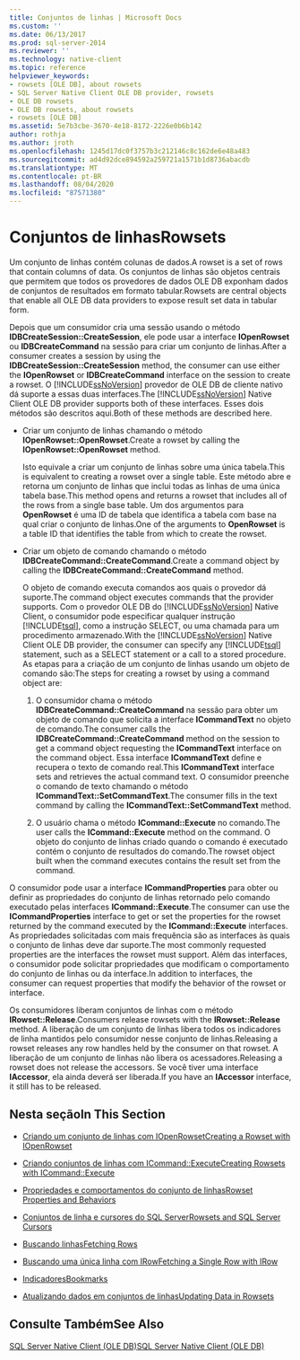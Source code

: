 ```yaml
---
title: Conjuntos de linhas | Microsoft Docs
ms.custom: ''
ms.date: 06/13/2017
ms.prod: sql-server-2014
ms.reviewer: ''
ms.technology: native-client
ms.topic: reference
helpviewer_keywords:
- rowsets [OLE DB], about rowsets
- SQL Server Native Client OLE DB provider, rowsets
- OLE DB rowsets
- OLE DB rowsets, about rowsets
- rowsets [OLE DB]
ms.assetid: 5e7b3cbe-3670-4e18-8172-2226e0b6b142
author: rothja
ms.author: jroth
ms.openlocfilehash: 1245d17dc0f3757b3c212146c8c162de6e48a483
ms.sourcegitcommit: ad4d92dce894592a259721a1571b1d8736abacdb
ms.translationtype: MT
ms.contentlocale: pt-BR
ms.lasthandoff: 08/04/2020
ms.locfileid: "87571380"
---
```

# <a name="rowsets"></a><span data-ttu-id="52b68-102">Conjuntos de linhas</span><span class="sxs-lookup"><span data-stu-id="52b68-102">Rowsets</span></span>
  <span data-ttu-id="52b68-103">Um conjunto de linhas contém colunas de dados.</span><span class="sxs-lookup"><span data-stu-id="52b68-103">A rowset is a set of rows that contain columns of data.</span></span> <span data-ttu-id="52b68-104">Os conjuntos de linhas são objetos centrais que permitem que todos os provedores de dados OLE DB exponham dados de conjuntos de resultados em formato tabular.</span><span class="sxs-lookup"><span data-stu-id="52b68-104">Rowsets are central objects that enable all OLE DB data providers to expose result set data in tabular form.</span></span>  
  
 <span data-ttu-id="52b68-105">Depois que um consumidor cria uma sessão usando o método **IDBCreateSession::CreateSession**, ele pode usar a interface **IOpenRowset** ou **IDBCreateCommand** na sessão para criar um conjunto de linhas.</span><span class="sxs-lookup"><span data-stu-id="52b68-105">After a consumer creates a session by using the **IDBCreateSession::CreateSession** method, the consumer can use either the **IOpenRowset** or **IDBCreateCommand** interface on the session to create a rowset.</span></span> <span data-ttu-id="52b68-106">O [!INCLUDE[ssNoVersion](../../includes/ssnoversion-md.md)] provedor de OLE DB de cliente nativo dá suporte a essas duas interfaces.</span><span class="sxs-lookup"><span data-stu-id="52b68-106">The [!INCLUDE[ssNoVersion](../../includes/ssnoversion-md.md)] Native Client OLE DB provider supports both of these interfaces.</span></span> <span data-ttu-id="52b68-107">Esses dois métodos são descritos aqui.</span><span class="sxs-lookup"><span data-stu-id="52b68-107">Both of these methods are described here.</span></span>  
  
-   <span data-ttu-id="52b68-108">Criar um conjunto de linhas chamando o método **IOpenRowset::OpenRowset**.</span><span class="sxs-lookup"><span data-stu-id="52b68-108">Create a rowset by calling the **IOpenRowset::OpenRowset** method.</span></span>  
  
     <span data-ttu-id="52b68-109">Isto equivale a criar um conjunto de linhas sobre uma única tabela.</span><span class="sxs-lookup"><span data-stu-id="52b68-109">This is equivalent to creating a rowset over a single table.</span></span> <span data-ttu-id="52b68-110">Este método abre e retorna um conjunto de linhas que inclui todas as linhas de uma única tabela base.</span><span class="sxs-lookup"><span data-stu-id="52b68-110">This method opens and returns a rowset that includes all of the rows from a single base table.</span></span> <span data-ttu-id="52b68-111">Um dos argumentos para **OpenRowset** é uma ID de tabela que identifica a tabela com base na qual criar o conjunto de linhas.</span><span class="sxs-lookup"><span data-stu-id="52b68-111">One of the arguments to **OpenRowset** is a table ID that identifies the table from which to create the rowset.</span></span>  
  
-   <span data-ttu-id="52b68-112">Criar um objeto de comando chamando o método **IDBCreateCommand::CreateCommand**.</span><span class="sxs-lookup"><span data-stu-id="52b68-112">Create a command object by calling the **IDBCreateCommand::CreateCommand** method.</span></span>  
  
     <span data-ttu-id="52b68-113">O objeto de comando executa comandos aos quais o provedor dá suporte.</span><span class="sxs-lookup"><span data-stu-id="52b68-113">The command object executes commands that the provider supports.</span></span> <span data-ttu-id="52b68-114">Com o provedor OLE DB do [!INCLUDE[ssNoVersion](../../includes/ssnoversion-md.md)] Native Client, o consumidor pode especificar qualquer instrução [!INCLUDE[tsql](../../includes/tsql-md.md)], como a instrução SELECT, ou uma chamada para um procedimento armazenado.</span><span class="sxs-lookup"><span data-stu-id="52b68-114">With the [!INCLUDE[ssNoVersion](../../includes/ssnoversion-md.md)] Native Client OLE DB provider, the consumer can specify any [!INCLUDE[tsql](../../includes/tsql-md.md)] statement, such as a SELECT statement or a call to a stored procedure.</span></span> <span data-ttu-id="52b68-115">As etapas para a criação de um conjunto de linhas usando um objeto de comando são:</span><span class="sxs-lookup"><span data-stu-id="52b68-115">The steps for creating a rowset by using a command object are:</span></span>  
  
    1.  <span data-ttu-id="52b68-116">O consumidor chama o método **IDBCreateCommand::CreateCommand** na sessão para obter um objeto de comando que solicita a interface **ICommandText** no objeto de comando.</span><span class="sxs-lookup"><span data-stu-id="52b68-116">The consumer calls the **IDBCreateCommand::CreateCommand** method on the session to get a command object requesting the **ICommandText** interface on the command object.</span></span> <span data-ttu-id="52b68-117">Essa interface **ICommandText** define e recupera o texto de comando real.</span><span class="sxs-lookup"><span data-stu-id="52b68-117">This **ICommandText** interface sets and retrieves the actual command text.</span></span> <span data-ttu-id="52b68-118">O consumidor preenche o comando de texto chamando o método **ICommandText::SetCommandText**.</span><span class="sxs-lookup"><span data-stu-id="52b68-118">The consumer fills in the text command by calling the **ICommandText::SetCommandText** method.</span></span>  
  
    2.  <span data-ttu-id="52b68-119">O usuário chama o método **ICommand::Execute** no comando.</span><span class="sxs-lookup"><span data-stu-id="52b68-119">The user calls the **ICommand::Execute** method on the command.</span></span> <span data-ttu-id="52b68-120">O objeto do conjunto de linhas criado quando o comando é executado contém o conjunto de resultados do comando.</span><span class="sxs-lookup"><span data-stu-id="52b68-120">The rowset object built when the command executes contains the result set from the command.</span></span>  
  
 <span data-ttu-id="52b68-121">O consumidor pode usar a interface **ICommandProperties** para obter ou definir as propriedades do conjunto de linhas retornado pelo comando executado pelas interfaces **ICommand::Execute**.</span><span class="sxs-lookup"><span data-stu-id="52b68-121">The consumer can use the **ICommandProperties** interface to get or set the properties for the rowset returned by the command executed by the **ICommand::Execute** interfaces.</span></span> <span data-ttu-id="52b68-122">As propriedades solicitadas com mais frequência são as interfaces às quais o conjunto de linhas deve dar suporte.</span><span class="sxs-lookup"><span data-stu-id="52b68-122">The most commonly requested properties are the interfaces the rowset must support.</span></span> <span data-ttu-id="52b68-123">Além das interfaces, o consumidor pode solicitar propriedades que modificam o comportamento do conjunto de linhas ou da interface.</span><span class="sxs-lookup"><span data-stu-id="52b68-123">In addition to interfaces, the consumer can request properties that modify the behavior of the rowset or interface.</span></span>  
  
 <span data-ttu-id="52b68-124">Os consumidores liberam conjuntos de linhas com o método **IRowset::Release**.</span><span class="sxs-lookup"><span data-stu-id="52b68-124">Consumers release rowsets with the **IRowset::Release** method.</span></span> <span data-ttu-id="52b68-125">A liberação de um conjunto de linhas libera todos os indicadores de linha mantidos pelo consumidor nesse conjunto de linhas.</span><span class="sxs-lookup"><span data-stu-id="52b68-125">Releasing a rowset releases any row handles held by the consumer on that rowset.</span></span> <span data-ttu-id="52b68-126">A liberação de um conjunto de linhas não libera os acessadores.</span><span class="sxs-lookup"><span data-stu-id="52b68-126">Releasing a rowset does not release the accessors.</span></span> <span data-ttu-id="52b68-127">Se você tiver uma interface **IAccessor**, ela ainda deverá ser liberada.</span><span class="sxs-lookup"><span data-stu-id="52b68-127">If you have an **IAccessor** interface, it still has to be released.</span></span>  
  
## <a name="in-this-section"></a><span data-ttu-id="52b68-128">Nesta seção</span><span class="sxs-lookup"><span data-stu-id="52b68-128">In This Section</span></span>  
  
-   [<span data-ttu-id="52b68-129">Criando um conjunto de linhas com IOpenRowset</span><span class="sxs-lookup"><span data-stu-id="52b68-129">Creating a Rowset with IOpenRowset</span></span>](creating-a-rowset-with-iopenrowset.md)  
  
-   [<span data-ttu-id="52b68-130">Criando conjuntos de linhas com ICommand::Execute</span><span class="sxs-lookup"><span data-stu-id="52b68-130">Creating Rowsets with ICommand::Execute</span></span>](creating-rowsets-with-icommand-execute.md)  
  
-   [<span data-ttu-id="52b68-131">Propriedades e comportamentos do conjunto de linhas</span><span class="sxs-lookup"><span data-stu-id="52b68-131">Rowset Properties and Behaviors</span></span>](rowset-properties-and-behaviors.md)  
  
-   [<span data-ttu-id="52b68-132">Conjuntos de linha e cursores do SQL Server</span><span class="sxs-lookup"><span data-stu-id="52b68-132">Rowsets and SQL Server Cursors</span></span>](rowsets-and-sql-server-cursors.md)  
  
-   [<span data-ttu-id="52b68-133">Buscando linhas</span><span class="sxs-lookup"><span data-stu-id="52b68-133">Fetching Rows</span></span>](fetching-rows.md)  
  
-   [<span data-ttu-id="52b68-134">Buscando uma única linha com IRow</span><span class="sxs-lookup"><span data-stu-id="52b68-134">Fetching a Single Row with IRow</span></span>](fetching-a-single-row-with-irow.md)  
  
-   [<span data-ttu-id="52b68-135">Indicadores</span><span class="sxs-lookup"><span data-stu-id="52b68-135">Bookmarks</span></span>](bookmarks.md)  
  
-   [<span data-ttu-id="52b68-136">Atualizando dados em conjuntos de linhas</span><span class="sxs-lookup"><span data-stu-id="52b68-136">Updating Data in Rowsets</span></span>](updating-data-in-rowsets.md)  
  
## <a name="see-also"></a><span data-ttu-id="52b68-137">Consulte Também</span><span class="sxs-lookup"><span data-stu-id="52b68-137">See Also</span></span>  
 [<span data-ttu-id="52b68-138">SQL Server Native Client &#40;OLE DB&#41;</span><span class="sxs-lookup"><span data-stu-id="52b68-138">SQL Server Native Client &#40;OLE DB&#41;</span></span>](../native-client/ole-db/sql-server-native-client-ole-db.md)  
  
  
